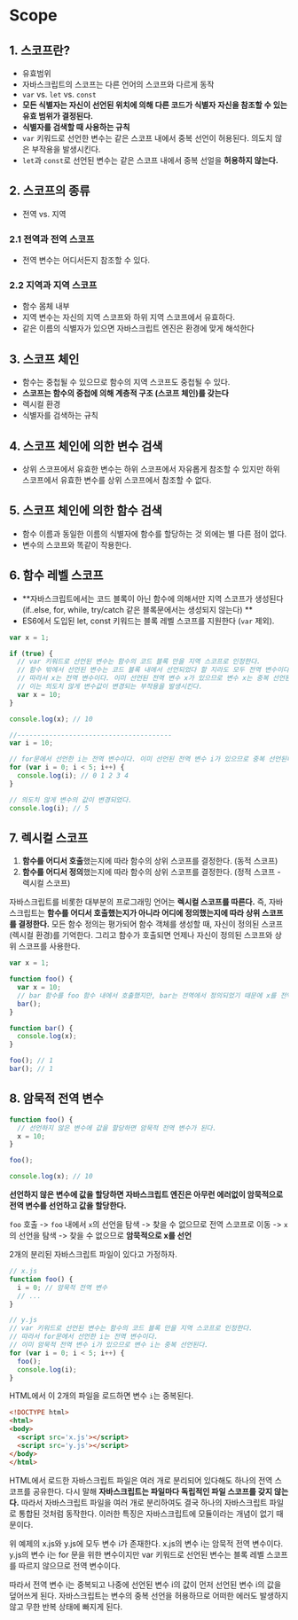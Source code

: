 # Scope

## 1. 스코프란?

- 유효범위
- 자바스크립트의 스코프는 다른 언어의 스코프와 다르게 동작
- `var` vs. `let` vs. `const`
- **모든 식별자는 자신이 선언된 위치에 의해 다른 코드가 식별자 자신을 참조할 수 있는 유효 범위가 결정된다.**
- **식별자를 검색할 때 사용하는 규칙**
- `var` 키워드로 선언한 변수는 같은 스코프 내에서 중복 선언이 허용된다. 의도치 않은 부작용을 발생시킨다.
- `let`과 `const`로 선언된 변수는 같은 스코프 내에서 중복 선얼을 **허용하지 않는다.**



## 2. 스코프의 종류

* 전역 vs. 지역

### 2.1 전역과 전역 스코프

* 전역 변수는 어디서든지 참조할 수 있다.

### 2.2 지역과 지역 스코프

* 함수 몸체 내부
* 지역 변수는 자신의 지역 스코프와 하위 지역 스코프에서 유효하다.
* 같은 이름의 식별자가 있으면 자바스크립트 엔진은 환경에 맞게 해석한다



## 3. 스코프 체인

* 함수는 중첩될 수 있으므로 함수의 지역 스코프도 중첩될 수 있다.
* **스코프는 함수의 중첩에 의해 계층적 구조 (스코프 체인)를 갖는다**
* 렉시컬 환경
* 식별자를 검색하는 규칙



## 4. 스코프 체인에 의한 변수 검색

* 상위 스코프에서 유효한 변수는 하위 스코프에서 자유롭게 참조할 수 있지만 하위 스코프에서 유효한 변수를 상위 스코프에서 참조할 수 없다.



## 5. 스코프 체인에 의한 함수 검색

* 함수 이름과 동일한 이름의 식별자에 함수를 할당하는 것 외에는 별 다른 점이 없다.
* 변수의 스코프와 똑같이 작용한다.



## 6. 함수 레벨 스코프

* **자바스크립트에서는 코드 블록이 아닌 함수에 의해서만 지역 스코프가 생성된다 (if..else, for, while, try/catch 같은 블록문에서는 생성되지 않는다) **
* ES6에서 도입된 let, const 키워드는 블록 레벨 스코프를 지원한다 (`var` 제외).

``` javascript
var x = 1;

if (true) {
  // var 키워드로 선언된 변수는 함수의 코드 블록 만을 지역 스코프로 인정한다.
  // 함수 밖에서 선언된 변수는 코드 블록 내에서 선언되었다 할 지라도 모두 전역 변수이다.
  // 따라서 x는 전역 변수이다. 이미 선언된 전역 변수 x가 있으므로 변수 x는 중복 선언된다.
  // 이는 의도치 않게 변수값이 변경되는 부작용을 발생시킨다.
  var x = 10;
}

console.log(x); // 10

//---------------------------------------
var i = 10;

// for문에서 선언한 i는 전역 변수이다. 이미 선언된 전역 변수 i가 있으므로 중복 선언된다.
for (var i = 0; i < 5; i++) {
  console.log(i); // 0 1 2 3 4
}

// 의도치 않게 변수의 값이 변경되었다.
console.log(i); // 5
```



## 7. 렉시컬 스코프

1. **함수를 어디서 호출**했는지에 따라 함수의 상위 스코프를 결정한다. (동적 스코프)
2. **함수를 어디서 정의**했는지에 따라 함수의 상위 스코프를 결정한다. (정적 스코프 - 렉시컬 스코프)

자바스크립트를 비롯한 대부분의 프로그래밍 언어는 **렉시컬 스코프를 따른다.** 즉, 자바스크립트는 **함수를 어디서 호출했는지가 아니라 어디에 정의했는지에 따라 상위 스코프를 결정한다.** 모든 함수 정의는 평가되어 함수 객체를 생성할 때, 자신이 정의된 스코프 (렉시컬 환경)를 기억한다. 그리고 함수가 호출되면 언제나 자신이 정의된 스코프와 상위 스코프를 사용한다.

```javascript
var x = 1;

function foo() {
  var x = 10;
  // bar 함수를 foo 함수 내에서 호출했지만, bar는 전역에서 정의되었기 때문에 x를 전역에 정의된 x로 인식한다
  bar();
}

function bar() {
  console.log(x);
}

foo(); // 1
bar(); // 1
```



## 8. 암묵적 전역 변수

```javascript
function foo() {
  // 선언하지 않은 변수에 값을 할당하면 암묵적 전역 변수가 된다.
  x = 10;
}

foo();

console.log(x); // 10
```

**선언하지 않은 변수에 값을 할당하면 자바스크립트 엔진은 아무런 에러없이 암묵적으로 전역 변수를 선언하고 값을 할당한다.**

`foo` 호출 -> `foo` 내에서 `x`의 선언을 탐색 -> 찾을 수 없으므로 전역 스코프로 이동 -> `x`의 선언을 탐색 -> 찾을 수 없으므로 **암묵적으로 x를 선언**



2개의 분리된 자바스크립트 파일이 있다고 가정하자.

```javascript
// x.js
function foo() {
  i = 0; // 암묵적 전역 변수
  // ...
}

// y.js
// var 키워드로 선언된 변수는 함수의 코드 블록 만을 지역 스코프로 인정한다.
// 따라서 for문에서 선언한 i는 전역 변수이다.
// 이미 암묵적 전역 변수 i가 있으므로 변수 i는 중복 선언된다.
for (var i = 0; i < 5; i++) {
  foo();
  console.log(i);
}
```

HTML에서 이 2개의 파일을 로드하면 변수 `i`는 중복된다.

```html
<!DOCTYPE html>
<html>
<body>
  <script src='x.js'></script>
  <script src='y.js'></script>
</body>
</html>
```

HTML에서 로드한 자바스크립트 파일은 여러 개로 분리되어 있다해도 하나의 전역 스코프를 공유한다. 다시 말해 **자바스크립트는 파일마다 독립적인 파일 스코프를 갖지 않는다.** 따라서 자바스크립트 파일을 여러 개로 분리하여도 결국 하나의 자바스크립트 파일로 통합된 것처럼 동작한다. 이러한 특징은 자바스크립트에 모듈이라는 개념이 없기 때문이다.



위 예제의 x.js와 y.js에 모두 변수 i가 존재한다. x.js의 변수 i는 암묵적 전역 변수이다. y.js의 변수 i는 for 문을 위한 변수이지만 var 키워드로 선언된 변수는 블록 레벨 스코프를 따르지 않으므로 전역 변수이다.

따라서 전역 변수 i는 중복되고 나중에 선언된 변수 i의 값이 먼저 선언된 변수 i의 값을 덮어쓰게 된다. 자바스크립트는 변수의 중복 선언을 허용하므로 어떠한 에러도 발생하지 않고 무한 반복 상태에 빠지게 된다.